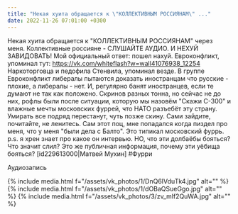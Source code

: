 ```yaml
---
title: "Некая хуита обращается к \"КОЛЛЕКТИВНЫМ РОССИЯНАМ\" ..."
date: 2022-11-26 07:01:00 +0300
---
```


Некая хуита обращается к "КОЛЛЕКТИВНЫМ РОССИЯНАМ" через меня.
Коллективные россияне - СЛУШАЙТЕ АУДИО.
И НЕХУЙ ЗАВИДОВАТЬ!
Мой официальный ответ: пошел нахуй.
Евроконфликт, упоминал тут: https://vk.com/whiteflash?w=wall41076938_12254
Наркоторговца и педофила Стенвила, упоминал везде.
В группе Евроконфликт либералы пытаются доказать иностранцам что русские - плохие, а либералы - нет. И, регулярно банят иностранцев, если те думают не так как положено. Скринов разных тонна, но сейчас не до них, рофлы были после ситуации, которую мы назовём "Скажи С-300" и влажные мечты московских фуррей, что НАТО разъебёт эту страну. Умирать все подряд перестанут, чуть позже скину. Сами зайдите, почитайте, не ленитесь.
Сам этот поц, мне попадался когда пиздел про меня, что у меня "были дела с Балто".
Это типикал московский фуррь.
p.s. я хрен знает про какое он интервью. НО, что эти долбаёбы бояться? Что значит слил? Это же публичная информация, почему эти уёбища бояться?
[id229613000|Матвей Мухин]
#Фурри


Аудиозапись

{% include media.html f="/assets/vk_photos/1/DnQ6IVduTk4.jpg" alt="" %}
{% include media.html f="/assets/vk_photos/1/dOBaQSueGgo.jpg" alt="" %}
{% include media.html f="/assets/vk_photos/3/zv_mlf2QuWA.jpg" alt="" %}
